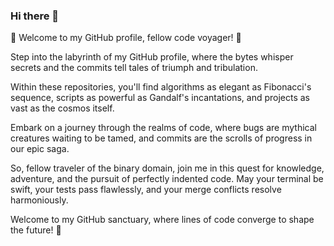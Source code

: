 ### Hi there 👋

👋 Welcome to my GitHub profile, fellow code voyager! 🚀

Step into the labyrinth of my GitHub profile, where the bytes whisper secrets and the commits tell tales of triumph and tribulation.


Within these repositories, you'll find algorithms as elegant as Fibonacci's sequence, scripts as powerful as Gandalf's incantations, and projects as vast as the cosmos itself.


Embark on a journey through the realms of code, where bugs are mythical creatures waiting to be tamed, and commits are the scrolls of progress in our epic saga.


So, fellow traveler of the binary domain, join me in this quest for knowledge, adventure, and the pursuit of perfectly indented code. May your terminal be swift, your tests pass flawlessly, and your merge conflicts resolve harmoniously.


Welcome to my GitHub sanctuary, where lines of code converge to shape the future! 🚀

